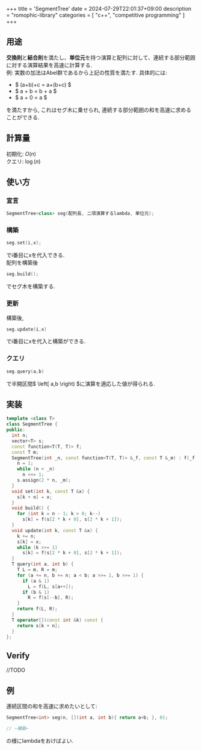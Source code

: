 +++
title = 'SegmentTree'
date = 2024-07-29T22:01:37+09:00
description = "romophic-library"
categories = [
  "c++",
  "competitive programming"
]
+++
## 用途
**交換則**と**結合則**を満たし、**単位元**を持つ演算と配列に対して、連続する部分範囲に対する演算結果を高速に計算する.  
例:
実数の加法はAbel群であるから上記の性質を満たす. 具体的には:

- $ (a+b)+c = a+(b+c) $  
- $ a + b = b + a $
- $ a + 0 = a $

を満たすから, これはセグ木に乗せられ, 連続する部分範囲の和を高速に求めることができる.

## 計算量
初期化: $O(n)$  
クエリ: $\log(n)$

## 使い方
### 宣言
```cpp
SegmentTree<class> seg(配列長, 二項演算するlambda, 単位元);
```
### 構築
```cpp
seg.set(i,x);
```
でi番目にxを代入できる.  
配列を構築後
```cpp
seg.build();
```
でセグ木を構築する.
### 更新
構築後,
```cpp
seg.update(i,x)
```
でi番目にxを代入と構築ができる.

### クエリ
```cpp
seg.query(a,b)
```
で半開区間$ \left[ a,b \right) $に演算を適応した値が得られる.

## 実装
```cpp
template <class T>
class SegmentTree {
public:
  int n;
  vector<T> s;
  const function<T(T, T)> f;
  const T m;
  SegmentTree(int _n, const function<T(T, T)> &_f, const T &_m) : f(_f), m(_m) {
    n = 1;
    while (n < _n)
      n <<= 1;
    s.assign(2 * n, _m);
  }
  void set(int k, const T &x) {
    s[k + n] = x;
  }
  void build() {
    for (int k = n - 1; k > 0; k--)
      s[k] = f(s[2 * k + 0], s[2 * k + 1]);
  }
  void update(int k, const T &x) {
    k += n;
    s[k] = x;
    while (k >>= 1)
      s[k] = f(s[2 * k + 0], s[2 * k + 1]);
  }
  T query(int a, int b) {
    T L = m, R = m;
    for (a += n, b += n; a < b; a >>= 1, b >>= 1) {
      if (a & 1)
        L = f(L, s[a++]);
      if (b & 1)
        R = f(s[--b], R);
    }
    return f(L, R);
  }
  T operator[](const int &k) const {
    return s[k + n];
  }
};
```

## Verify
//TODO

## 例
連続区間の和を高速に求めたいとして:
```cpp
SegmentTree<int> seg(n, [](int a, int b){ return a+b; }, 0);

// ~構築~
```
の様にlambdaをおけばよい.